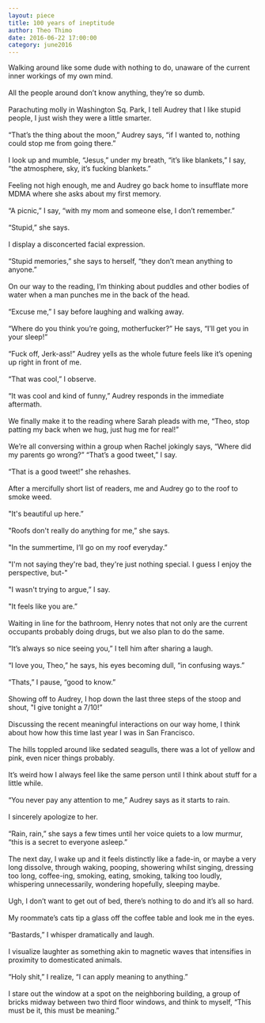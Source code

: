 ```yaml
---
layout: piece
title: 100 years of ineptitude
author: Theo Thimo
date: 2016-06-22 17:00:00
category: june2016
---
```

Walking around like some dude with nothing to do, unaware of the current inner workings of my own mind.<br><br>
All the people around don’t know anything, they’re so dumb.<br><br>
Parachuting molly in Washington Sq. Park, I tell Audrey that I like stupid people, I just wish they were a little smarter.<br><br>
“That’s the thing about the moon,” Audrey says, “if I wanted to, nothing could stop me from going there.”<br><br>
I look up and mumble, “Jesus,” under my breath, “it’s like blankets,” I say, “the atmosphere, sky, it’s fucking blankets.”<br><br>
Feeling not high enough, me and Audrey go back home to insufflate more MDMA where she asks about my first memory.<br><br>
“A picnic,” I say, “with my mom and someone else, I don’t remember.”<br><br>
“Stupid,” she says. <br><br>
I display a disconcerted facial expression.<br><br>
“Stupid memories,” she says to herself, “they don’t mean anything to anyone.”<br><br>
On our way to the reading, I’m thinking about puddles and other bodies of water when a man punches me in the back of the head.<br><br>
“Excuse me,” I say before laughing and walking away.<br><br>
“Where do you think you’re going, motherfucker?” He says, “I’ll get you in your sleep!”<br><br>
“Fuck off, Jerk-ass!” Audrey yells as the whole future feels like it’s opening up right in front of me.<br><br>
“That was cool,” I observe.<br><br>
“It was cool and kind of funny,” Audrey responds in the immediate aftermath.<br><br>
We finally make it to the reading where Sarah pleads with me, “Theo, stop patting my back when we hug, just hug me for real!”<br><br>
We’re all conversing within a group when Rachel jokingly says, “Where did my parents go wrong?”
“That’s a good tweet,” I say.<br><br>
“That is a good tweet!” she rehashes. <br><br>
After a mercifully short list of readers, me and Audrey go to the roof to smoke weed.<br><br>
"It's beautiful up here.”<br><br>
"Roofs don't really do anything for me,” she says.<br><br>
"In the summertime, I’ll go on my roof everyday.”<br><br>
"I'm not saying they're bad, they're just nothing special. I guess I enjoy the perspective, but-"<br><br>
"I wasn't trying to argue,” I say.<br><br>
"It feels like you are.”<br><br>
Waiting in line for the bathroom, Henry notes that not only are the current occupants probably doing drugs, but we also plan to do the same.<br><br>
“It’s always so nice seeing you,” I tell him after sharing a laugh.<br><br>
“I love you, Theo,” he says, his eyes becoming dull, “in confusing ways.”<br><br>
“Thats,” I pause, “good to know.”<br><br>
Showing off to Audrey, I hop down the last three steps of the stoop and shout, "I give tonight a 7/10!”<br><br>
Discussing the recent meaningful interactions on our way home, I think about how how this time last year I was in San Francisco.<br><br>
The hills toppled around like sedated seagulls, there was a lot of yellow and pink, even nicer things probably.<br><br>
It’s weird how I always feel like the same person until I think about stuff for a little while.<br><br>
“You never pay any attention to me,” Audrey says as it starts to rain.<br><br>
I sincerely apologize to her.<br><br>
“Rain, rain,” she says a few times until her voice quiets to a low murmur, “this is a secret to everyone asleep.”<br><br>
The next day, I wake up and it feels distinctly like a fade-in, or maybe a very long dissolve, through waking, pooping, showering whilst singing, dressing too long, coffee-ing, smoking, eating, smoking, talking too loudly, whispering unnecessarily, wondering hopefully, sleeping maybe.<br><br>
Ugh, I don’t want to get out of bed, there’s nothing to do and it’s all so hard.<br><br>
My roommate’s cats tip a glass off the coffee table and look me in the eyes.<br><br>
“Bastards,” I whisper dramatically and laugh.<br><br>
I visualize laughter as something akin to magnetic waves that intensifies in proximity to domesticated animals.<br><br>
“Holy shit,” I realize, “I can apply meaning to anything.”<br><br>
I stare out the window at a spot on the neighboring building, a group of bricks midway between two third floor windows, and think to myself, “This must be it, this must be meaning.”<br><br>